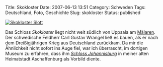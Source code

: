 Title: Skokloster
Date: 2007-06-13 13:51
Category: Schweden
Tags: Deutschland, Foto, Geschichte
Slug: skokloster
Status: published

[![Skokloster
Slott](/pic/skoklost_s.jpg "Skokloster Slott")](/pic/skoklost_l.jpg)

Das Schloss *Skokloster* liegt nicht weit südlich von Uppsala am
[Mälaren](http://de.wikipedia.org/wiki/M%C3%A4laren). Der schwedische
Feldherr Carl Gustav Wrangel ließ es bauen, als er nach dem
Dreißigjährigen Krieg aus Deutschland zurückkam. Da mir die Ähnlichkeit
nicht sofort ins Auge fiel, war ich überrascht, im dortigen Museum zu
erfahren, dass ihm [*Schloss
Johannisburg*](http://de.wikipedia.org/wiki/Schloss_Johannisburg) in
meiner alten Heimatstadt Aschaffenburg als Vorbild diente.

